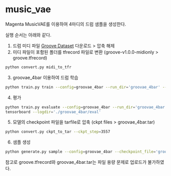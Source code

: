 # music_vae

Magenta MusicVAE를 이용하여 4마디의 드럼 샘플을 생성한다.

실행 순서는 아래와 같다.

1. 드럼 미디 파일 [Groove Dataset](https://storage.googleapis.com/magentadata/datasets/groove/groove-v1.0.0-midionly.zip) 다운로드 > 압축 해제
2. 미디 파일이 포함된 폴더를 tfrecord 파일로 변환 (groove-v1.0.0-midionly > groove.tfrecord)
```bash
python convert.py midi_to_tfr
```
3. groovae_4bar 이용하여 드럼 학습
```bash
python train.py train --config=groovae_4bar --run_dir='groovae_4bar' --mode=train --examples_path='groove.tfrecord' --num_steps=4000
```
4. 평가
```bash
python train.py evaluate --config=groovae_4bar --run_dir='groovae_4bar' --mode=eval --examples_path='groove.tfrecord' --eval_num_batches=10
tensorboard --logdir='./groovae_4bar/eval'
```
5. 모델의 checkpoint 파일을 tarfile로 압축 (ckpt files > groovae_4bar.tar)
```bash
python convert.py ckpt_to_tar --ckpt_step=3557
```
6. 샘플 생성
```bash
python generate.py sample --config=groovae_4bar --checkpoint_file='groovae_4bar.tar' --mode=sample --num_outputs=5 --output_dir='./'
```

참고로 groove.tfrecord와 groovae_4bar.tar는 파일 용량 문제로 업로드가 불가하였다.